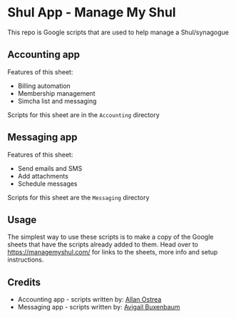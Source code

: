 # Shul App - Manage My Shul
This repo is Google scripts that are used to help manage a Shul/synagogue

## Accounting app
Features of this sheet: 
- Billing automation
- Membership management 
- Simcha list and messaging

Scripts for this sheet are in the `Accounting` directory

## Messaging app
Features of this sheet: 
- Send emails and SMS
- Add attachments 
- Schedule messages

Scripts for this sheet are the `Messaging` directory

## Usage
The simplest way to use these scripts is to make a copy of the Google sheets that have the scripts already added to them.
Head over to https://managemyshul.com/ for links to the sheets, more info and setup instructions. 

## Credits
- Accounting app - scripts written by: [Allan Ostrea](https://github.com/eyahlin)
- Messaging app - scripts written by: [Avigail Buxenbaum](https://github.com/AvigailBuxenbaum)
